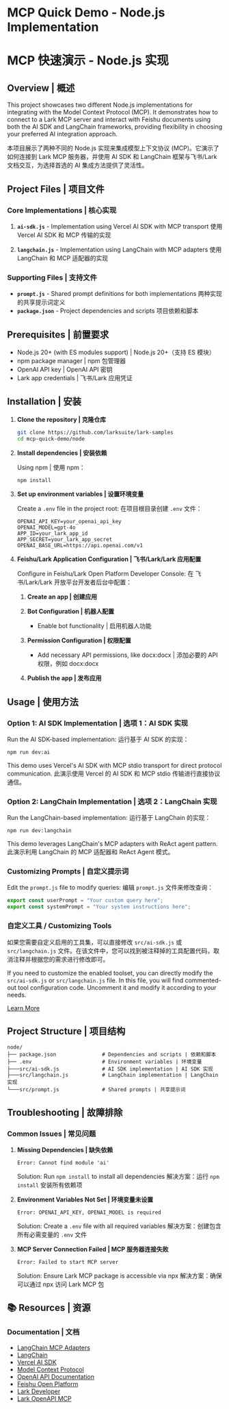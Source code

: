 # MCP Quick Demo - Node.js Implementation

# MCP 快速演示 - Node.js 实现

## Overview | 概述

This project showcases two different Node.js implementations for integrating with the Model Context Protocol (MCP). It demonstrates how to connect to a Lark MCP server and interact with Feishu documents using both the AI SDK and LangChain frameworks, providing flexibility in choosing your preferred AI integration approach.

本项目展示了两种不同的 Node.js 实现来集成模型上下文协议 (MCP)。它演示了如何连接到 Lark MCP 服务器，并使用 AI SDK 和 LangChain 框架与飞书/Lark 文档交互，为选择首选的 AI 集成方法提供了灵活性。

## Project Files | 项目文件

### Core Implementations | 核心实现

1. **`ai-sdk.js`** - Implementation using Vercel AI SDK with MCP transport
   使用 Vercel AI SDK 和 MCP 传输的实现

2. **`langchain.js`** - Implementation using LangChain with MCP adapters
   使用 LangChain 和 MCP 适配器的实现

### Supporting Files | 支持文件

- **`prompt.js`** - Shared prompt definitions for both implementations
  两种实现的共享提示词定义
- **`package.json`** - Project dependencies and scripts
  项目依赖和脚本

## Prerequisites | 前置要求

- Node.js 20+ (with ES modules support) | Node.js 20+（支持 ES 模块）
- npm package manager | npm 包管理器
- OpenAI API key | OpenAI API 密钥
- Lark app credentials | 飞书/Lark 应用凭证

## Installation | 安装

1. **Clone the repository | 克隆仓库**

   ```bash
   git clone https://github.com/larksuite/lark-samples
   cd mcp-quick-demo/node
   ```

2. **Install dependencies | 安装依赖**

   Using npm | 使用 npm：

   ```bash
   npm install
   ```

3. **Set up environment variables | 设置环境变量**

   Create a `.env` file in the project root:
   在项目根目录创建 `.env` 文件：

   ```env
   OPENAI_API_KEY=your_openai_api_key
   OPENAI_MODEL=gpt-4o
   APP_ID=your_lark_app_id
   APP_SECRET=your_lark_app_secret
   OPENAI_BASE_URL=https://api.openai.com/v1
   ```

4. **Feishu/Lark Application Configuration | 飞书/Lark/Lark 应用配置**

   Configure in Feishu/Lark Open Platform Developer Console:
   在 飞书/Lark/Lark 开放平台开发者后台中配置：

   1. **Create an app | 创建应用**
   2. **Bot Configuration | 机器人配置**

      - Enable bot functionality | 启用机器人功能

   3. **Permission Configuration | 权限配置**

      - Add necessary API permissions, like docx:docx | 添加必要的 API 权限，例如 docx:docx

   4. **Publish the app | 发布应用**

## Usage | 使用方法

### Option 1: AI SDK Implementation | 选项 1：AI SDK 实现

Run the AI SDK-based implementation:
运行基于 AI SDK 的实现：

```bash
npm run dev:ai
```

This demo uses Vercel's AI SDK with MCP stdio transport for direct protocol communication.
此演示使用 Vercel 的 AI SDK 和 MCP stdio 传输进行直接协议通信。

### Option 2: LangChain Implementation | 选项 2：LangChain 实现

Run the LangChain-based implementation:
运行基于 LangChain 的实现：

```bash
npm run dev:langchain
```

This demo leverages LangChain's MCP adapters with ReAct agent pattern.
此演示利用 LangChain 的 MCP 适配器和 ReAct Agent 模式。

### Customizing Prompts | 自定义提示词

Edit the `prompt.js` file to modify queries:
编辑 `prompt.js` 文件来修改查询：

```javascript
export const userPrompt = "Your custom query here";
export const systemPrompt = "Your system instructions here";
```

### 自定义工具 / Customizing Tools

如果您需要自定义启用的工具集，可以直接修改 `src/ai-sdk.js` 或 `src/langchain.js` 文件。在该文件中，您可以找到被注释掉的工具配置代码，取消注释并根据您的需求进行修改即可。

If you need to customize the enabled toolset, you can directly modify the `src/ai-sdk.js` or `src/langchain.js` file. In this file, you will find commented-out tool configuration code. Uncomment it and modify it according to your needs.

[Learn More](https://open.feishu.cn/document/uAjLw4CM/ukTMukTMukTM/mcp_integration/advanced-configuration#74738783)

## Project Structure | 项目结构

```
node/
├── package.json               # Dependencies and scripts | 依赖和脚本
├── .env                       # Environment variables | 环境变量
├───src/ai-sdk.js              # AI SDK implementation | AI SDK 实现
├───src/langchain.js           # LangChain implementation | LangChain 实现
└───src/prompt.js              # Shared prompts | 共享提示词
```

## Troubleshooting | 故障排除

### Common Issues | 常见问题

1. **Missing Dependencies | 缺失依赖**

   ```
   Error: Cannot find module 'ai'
   ```

   Solution: Run `npm install` to install all dependencies
   解决方案：运行 `npm install` 安装所有依赖项

2. **Environment Variables Not Set | 环境变量未设置**

   ```
   Error: OPENAI_API_KEY, OPENAI_MODEL is required
   ```

   Solution: Create a `.env` file with all required variables
   解决方案：创建包含所有必需变量的 `.env` 文件

3. **MCP Server Connection Failed | MCP 服务器连接失败**
   ```
   Error: Failed to start MCP server
   ```
   Solution: Ensure Lark MCP package is accessible via npx
   解决方案：确保可以通过 npx 访问 Lark MCP 包

## 📚 Resources | 资源

### Documentation | 文档

- [LangChain MCP Adapters](https://github.com/langchain-ai/langchainjs/tree/main/libs/langchain-mcp-adapters)
- [LangChain](https://js.langchain.com/docs/)
- [Vercel AI SDK](https://ai-sdk.dev/docs/introduction)
- [Model Context Protocol](https://modelcontextprotocol.io/introduction)
- [OpenAI API Documentation](https://platform.openai.com/docs)
- [Feishu Open Platform](https://open.feishu.cn/)
- [Lark Developer](https://open.larksuite.com/)
- [Lark OpenAPI MCP](https://github.com/larksuite/lark-openapi-mcp)

